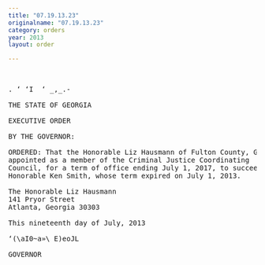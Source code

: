 ```yaml
---
title: "07.19.13.23"
originalname: "07.19.13.23"
category: orders
year: 2013
layout: order

---
```

<pre>
 

. ‘ ‘I  ‘ _,_.-

THE STATE OF GEORGIA

EXECUTIVE ORDER

BY THE GOVERNOR:

ORDERED: That the Honorable Liz Hausmann of Fulton County, Georgia, is
appointed as a member of the Criminal Justice Coordinating
Council, for a term of office ending July 1, 2017, to succeed the
Honorable Ken Smith, whose term expired on July 1, 2013.

The Honorable Liz Hausmann
141 Pryor Street
Atlanta, Georgia 30303

This nineteenth day of July, 2013

‘(\aI0~a»\ E)eoJL

GOVERNOR

</pre>
